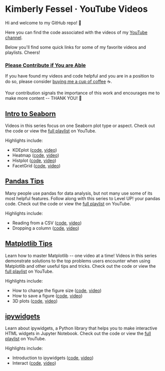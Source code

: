 # Kimberly Fessel · YouTube Videos

Hi and welcome to my GitHub repo!  :wave:

Here you can find the code associated with the videos of my [YouTube channel](https://www.youtube.com/c/KimberlyFessel).  

Below you'll find some quick links for some of my favorite videos and playlists. Cheers!

### [Please Contribute if You are Able](https://www.buymeacoffee.com/kimberlyfessel)
If you have found my videos and code helpful and you are in a position to do so, please consider [buying me a cup of coffee](https://www.buymeacoffee.com/kimberlyfessel) :coffee:. 

Your contribution signals the importance of this work and encourages me to make more content -- THANK YOU! :pray:


## [Intro to Seaborn](/Seaborn/)

Videos in this series focus on one Seaborn plot type or aspect. Check out the code or view the [full playlist](https://www.youtube.com/playlist?list=PLtPIclEQf-3cG31dxSMZ8KTcDG7zYng1j) on YouTube.

Highlights include:
- KDEplot ([code](/Seaborn/02_KDEplot.ipynb), [video](https://youtu.be/DCgPRaIDYXA))
- Heatmap ([code](/Seaborn/11_heatmap.ipynb), [video](https://youtu.be/0U9cs2V-Mqc))
- Histplot ([code](/Seaborn/15_histplot.ipynb), [video](https://youtu.be/Bjz00ygERxY))
- FacetGrid ([code](/Seaborn/16_FacetGrid.ipynb), [video](https://youtu.be/YYeqJllXHxM))

## [Pandas Tips](/Pandas_Tips/)

Many people use pandas for data analysis, but not many use some of its most helpful features. Follow along with this series to Level UP! your pandas code. Check out the code or view the [full playlist](https://www.youtube.com/playlist?list=PLtPIclEQf-3c-pUgSttUGV-3Y2D9g_0sW) on YouTube.

Highlights include:
- Reading from a CSV ([code](/Pandas_Tips/01_read_csv.ipynb), [video](https://www.youtube.com/watch?v=sTXr73fqybc))
- Dropping a column ([code](/Pandas_Tips/05_drop.ipynb), [video]())

## [Matplotlib Tips](/Matplotlib_Tips/)

Learn how to master Matplotlib -- one video at a time!  Videos in this series demonstrate solutions to the top problems users encounter when using Matplotlib and other useful tips and tricks.  Check out the code or view the [full playlist](https://www.youtube.com/playlist?list=PLtPIclEQf-3dJmAj3IsSRwRoLbX-n3J81) on YouTube.

Highlights include:
- How to change the figure size ([code](/Matplotlib_Tips/01_figure_size.ipynb), [video](https://youtu.be/UUy6_ElQXBY))
- How to save a figure ([code](/Matplotlib_Tips/02_save_figure.ipynb), [video](https://youtu.be/C8MT-A7Mvk4))
- 3D plots ([code](/Matplotlib_Tips/02_save_figure.ipynb), [video](https://youtu.be/gqoLLGgbeAE))

## [ipywidgets](/ipywidgets/)

Learn about ipywidgets, a Python library that helps you to make interactive HTML widgets in Jupyter Notebook.  Check out the code or view the [full playlist](https://www.youtube.com/playlist?list=PLtPIclEQf-3fhfoFQU2MJYnQ6CyjQLQEa) on YouTube.

Highlights include:
- Introduction to ipywidgets ([code](/ipywidgets/01_ipywidgets_intro.ipynb), [video](https://youtu.be/wb6k_T4rKBQ))
- Interact ([code](/ipywidgets/02_ipywidgets_interact.ipynb), [video](https://youtu.be/vtC5laIgMJc))

